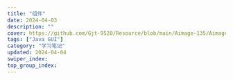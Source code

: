 ```yaml
---
title: "组件"
date: 2024-04-03
description: ""
cover: https://github.com/Gjt-9520/Resource/blob/main/Aimage-135/Aimage112.jpg?raw=true
tags: ["Java GUI"]
category: "学习笔记"
updated: 2024-04-04
swiper_index: 
top_group_index: 
---
```


